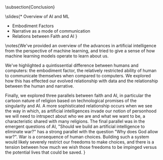 \subsection{Conclusion}

\slides{* Overview of AI and ML
* Embodiment Factors 
* Narrative as a mode of communication
* Relations between Faith and AI
}

\notes{We've provided an overview of the advances in artificial intelligence from the perspective of machine learning, and tried to give a sense of how machine learning models operate to learn about us. 

We've highlighted a quintissential difference between humans and computers: the embodiment factor, the relatively restricted ability of human to communicate themselves when compared to computers. We explored how this has effected our evolved relationship with data and the relationship between the human and narrative. 

Finally, we explored three parallels between faith and AI, in particular the cartoon nature of religion based on technological promises of the singularity and AI. A more sophisticated relationship occurs when we see the way in which, as artificial intelligences invade our notion of personhood we will need to intrspect about who we are and what we want to be, a characteristic shared with many religions. The final parallel was in the emergent questions of AI, "Should we build an artificial intelligence to eliminate war?" has a strong parallel with the question "Why does God allow war?". War is a consequence of human choices. Building such a system would likely severely restrict our freedoms to make choices, and there is a tension between how much we wish those freedoms to be impinged versus the potential lives that could be saved.
}
